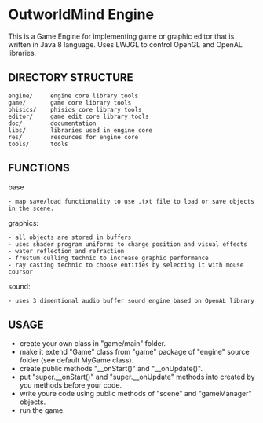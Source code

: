 # OutworldMind Engine
This is a Game Engine for implementing game or graphic editor that is written in Java 8 language. 
Uses LWJGL to control OpenGL and OpenAL libraries. 

DIRECTORY STRUCTURE
----------
```
engine/     engine core library tools
game/       game core library tools
phisics/    phisics core library tools
editor/     game edit core library tools
doc/        documentation
libs/       libraries used in engine core
res/        resources for engine core
tools/      tools
```

FUNCTIONS
----------
base
```
- map save/load functionality to use .txt file to load or save objects in the scene.
```
graphics:
```
- all objects are stored in buffers
- uses shader program uniforms to change position and visual effects
- water reflection and refraction
- frustum culling technic to increase graphic performance
- ray casting technic to choose entities by selecting it with mouse coursor
```
sound:
```
- uses 3 dimentional audio buffer sound engine based on OpenAL library
```

USAGE
----------
- create your own class in "game/main" folder.
- make it extend "Game" class from "game" package of "engine" source folder (see default MyGame class).
- create public methods "__onStart()" and "__onUpdate()".
- put "super.__onStart()" and "super.__onUpdate" methods into created by you methods before your code.
- write youre code using public methods of "scene" and "gameManager" objects.
- run the game.
